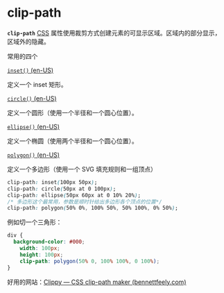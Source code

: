 # clip-path

**`clip-path`** [CSS](https://developer.mozilla.org/zh-CN/docs/Web/CSS) 属性使用裁剪方式创建元素的可显示区域。区域内的部分显示，区域外的隐藏。

常用的四个

[`inset()` (en-US)](https://developer.mozilla.org/en-US/docs/Web/CSS/basic-shape/inset)

定义一个 inset 矩形。

[`circle()` (en-US)](https://developer.mozilla.org/en-US/docs/Web/CSS/basic-shape/circle)

定义一个圆形（使用一个半径和一个圆心位置）。

[`ellipse()` (en-US)](https://developer.mozilla.org/en-US/docs/Web/CSS/basic-shape/ellipse)

定义一个椭圆（使用两个半径和一个圆心位置）。

[`polygon()` (en-US)](https://developer.mozilla.org/en-US/docs/Web/CSS/basic-shape/polygon)

定义一个多边形（使用一个 SVG 填充规则和一组顶点）

```css
clip-path: inset(100px 50px);
clip-path: circle(50px at 0 100px);
clip-path: ellipse(50px 60px at 0 10% 20%);
/* 多边形这个最常用，参数是顺时针给出多边形各个顶点的位置*/
clip-path: polygon(50% 0%, 100% 50%, 50% 100%, 0% 50%);
```



例如切一个三角形：

```css
div {
  background-color: #000;
	width: 100px;
	height: 100px;
	clip-path: polygon(50% 0, 100% 100%, 0 100%);
}
```



好用的网站：[Clippy — CSS clip-path maker (bennettfeely.com)](https://bennettfeely.com/clippy/)